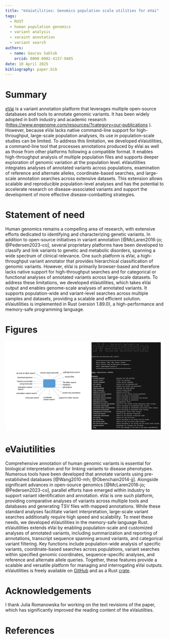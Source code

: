 ```yaml
---
title: "eVaiutilities: Genomics population scale utilities for eVai"
tags:
  - RUST
  - human population genomics
  - variant analysis
  - varaint annotation
  - variant search
authors:
  - name: Gaurav Sablok
    orcid: 0000-0002-4157-9405
date: 10 April 2025
bibliography: paper.bib
---
```


# Summary

[eVai](https://www.engenome.com/product/) is a variant annotation platform that leverages multiple open-source databases and tools to annotate genomic variants. It has been widely adopted in both industry and academic research (https://www.engenome.com/resources/?category=our-publications
). However, because eVai lacks native command-line support for high-throughput, large-scale population analyses, its use in population-scale studies can be limited. To address this limitation, we developed eVaiutilities, a command-line tool that processes annotations produced by eVai as well as those from other platforms following a compatible format. It enables high-throughput analysis of multiple population files and supports deeper exploration of genomic variation at the population level. eVaiutilities integrates analyses of annotated variants across populations, examination of reference and alternate alleles, coordinate-based searches, and large-scale annotation searches across extensive datasets. This extension allows scalable and reproducible population-level analyses and has the potential to accelerate research on disease-associated variants and support the development of more effective disease-combatting strategies.

# Statement of need

Human genomics remains a compelling area of research, with extensive efforts dedicated to identifying and characterizing genetic variants. In addition to open-source initiatives in variant annotation [@McLaren2016-jo; @Pedersen2023-co], several proprietary platforms have been developed to classify and link variants to genetic and metabolic disorders, spanning a wide spectrum of clinical relevance. One such platform is eVai, a high-throughput variant annotator that provides hierarchical classification of genomic variants. However, eVai is primarily browser-based and therefore lacks native support for high-throughput searches and for categorical or functional analyses of annotated variants across large-scale datasets. To address these limitations, we developed eVaiutilities, which takes eVai output and enables genome-scale analyses of annotated variants. It supports population-wide and variant-level searches across multiple samples and datasets, providing a scalable and efficient solution. eVaiutilities is implemented in Rust (version 1.89.0), a high-performance and memory-safe programming language.

# Figures
![Interface of eVaiutilities](eVaiutilities.png)

# eVaiutilities

Comprehensive annotation of human genomic variants is essential for biological interpretation and for linking variants to disease phenotypes. Numerous tools have been developed that annotate variants using pre-established databases [@Wang2010-mh; @Obenchain2014-jj]. Alongside significant advances in open-source genomics [@McLaren2016-jo; @Pedersen2023-co], parallel efforts have emerged within industry to support variant identification and annotation. eVai is one such platform, providing comparative analyses of variants across multiple tools and databases and generating TSV files with mapped annotations. While these standard analyses facilitate variant interpretation, large-scale variant searches additionally require high speed and scalability. To meet these needs, we developed eVaiutilities in the memory-safe language Rust. eVaiutilities extends eVai by enabling population-scale and customized analyses of annotated variants, including summarization and reporting of annotations, transcript sequence spanning around variants, and categorical variant filtering. Key functions include population-wide analysis of specific variants, coordinate-based searches across populations, variant searches within specified genomic coordinates, sequence-specific analyses, and reference and alternate allele queries. Together, these features provide a scalable and versatile platform for managing and interrogating eVai outputs. eVaiutilities is freely available on [GitHub](https://github.com/genomicssport/eVaiutilities) and as a Rust [crate](https://crates.io/crates/eVaiutilities).


# Acknowledgements

I thank Julia Romanowska for working on the text revisions of the paper, which has significantly improved the reading content of the eVaiutilties. 

# References
